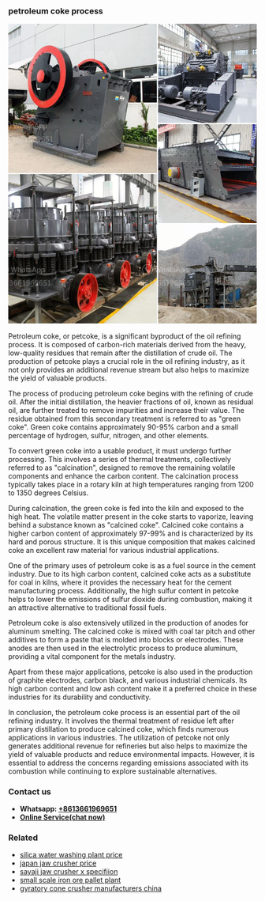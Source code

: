 <h3>petroleum coke process</h3><img src='1702950281.jpg' alt=''><p>Petroleum coke, or petcoke, is a significant byproduct of the oil refining process. It is composed of carbon-rich materials derived from the heavy, low-quality residues that remain after the distillation of crude oil. The production of petcoke plays a crucial role in the oil refining industry, as it not only provides an additional revenue stream but also helps to maximize the yield of valuable products.</p><p>The process of producing petroleum coke begins with the refining of crude oil. After the initial distillation, the heavier fractions of oil, known as residual oil, are further treated to remove impurities and increase their value. The residue obtained from this secondary treatment is referred to as "green coke". Green coke contains approximately 90-95% carbon and a small percentage of hydrogen, sulfur, nitrogen, and other elements.</p><p>To convert green coke into a usable product, it must undergo further processing. This involves a series of thermal treatments, collectively referred to as "calcination", designed to remove the remaining volatile components and enhance the carbon content. The calcination process typically takes place in a rotary kiln at high temperatures ranging from 1200 to 1350 degrees Celsius.</p><p>During calcination, the green coke is fed into the kiln and exposed to the high heat. The volatile matter present in the coke starts to vaporize, leaving behind a substance known as "calcined coke". Calcined coke contains a higher carbon content of approximately 97-99% and is characterized by its hard and porous structure. It is this unique composition that makes calcined coke an excellent raw material for various industrial applications.</p><p>One of the primary uses of petroleum coke is as a fuel source in the cement industry. Due to its high carbon content, calcined coke acts as a substitute for coal in kilns, where it provides the necessary heat for the cement manufacturing process. Additionally, the high sulfur content in petcoke helps to lower the emissions of sulfur dioxide during combustion, making it an attractive alternative to traditional fossil fuels.</p><p>Petroleum coke is also extensively utilized in the production of anodes for aluminum smelting. The calcined coke is mixed with coal tar pitch and other additives to form a paste that is molded into blocks or electrodes. These anodes are then used in the electrolytic process to produce aluminum, providing a vital component for the metals industry.</p><p>Apart from these major applications, petcoke is also used in the production of graphite electrodes, carbon black, and various industrial chemicals. Its high carbon content and low ash content make it a preferred choice in these industries for its durability and conductivity.</p><p>In conclusion, the petroleum coke process is an essential part of the oil refining industry. It involves the thermal treatment of residue left after primary distillation to produce calcined coke, which finds numerous applications in various industries. The utilization of petcoke not only generates additional revenue for refineries but also helps to maximize the yield of valuable products and reduce environmental impacts. However, it is essential to address the concerns regarding emissions associated with its combustion while continuing to explore sustainable alternatives.</p><h3>Contact us</h3><ul><li><strong>Whatsapp:&nbsp;<a href="https://wa.me/8613661969651">+8613661969651</a></strong></li><li><a href="https://swt.shibang-china.com/?git&amp;zhl&amp;petroleum coke process"><strong>Online Service(chat now)</strong></a></li></ul><h3>Related</h3><ul><li><a href='silica water washing plant price.md'>silica water washing plant price</a></li><li><a href='japan jaw crusher price.md'>japan jaw crusher price</a></li><li><a href='sayaji jaw crusher x specifiion.md'>sayaji jaw crusher x specifiion</a></li><li><a href='small scale iron ore pallet plant.md'>small scale iron ore pallet plant</a></li><li><a href='gyratory cone crusher manufacturers china.md'>gyratory cone crusher manufacturers china</a></li></ul>